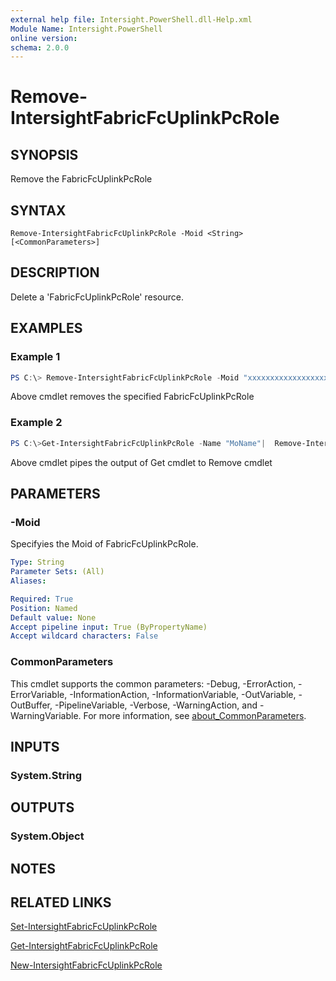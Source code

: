 ```yaml
---
external help file: Intersight.PowerShell.dll-Help.xml
Module Name: Intersight.PowerShell
online version:
schema: 2.0.0
---
```


# Remove-IntersightFabricFcUplinkPcRole

## SYNOPSIS
Remove the FabricFcUplinkPcRole

## SYNTAX

```
Remove-IntersightFabricFcUplinkPcRole -Moid <String> [<CommonParameters>]
```

## DESCRIPTION
Delete a &apos;FabricFcUplinkPcRole&apos; resource.

## EXAMPLES

### Example 1
```powershell
PS C:\> Remove-IntersightFabricFcUplinkPcRole -Moid "xxxxxxxxxxxxxxxxxxxxxxxxxxx"
```
Above cmdlet removes the specified FabricFcUplinkPcRole 

### Example 2
```powershell
PS C:\>Get-IntersightFabricFcUplinkPcRole -Name "MoName"|  Remove-IntersightFabricFcUplinkPcRole
```
Above cmdlet pipes the output of Get cmdlet to Remove cmdlet

## PARAMETERS

### -Moid
Specifyies the Moid of FabricFcUplinkPcRole.

```yaml
Type: String
Parameter Sets: (All)
Aliases:

Required: True
Position: Named
Default value: None
Accept pipeline input: True (ByPropertyName)
Accept wildcard characters: False
```

### CommonParameters
This cmdlet supports the common parameters: -Debug, -ErrorAction, -ErrorVariable, -InformationAction, -InformationVariable, -OutVariable, -OutBuffer, -PipelineVariable, -Verbose, -WarningAction, and -WarningVariable. For more information, see [about_CommonParameters](http://go.microsoft.com/fwlink/?LinkID=113216).

## INPUTS

### System.String

## OUTPUTS

### System.Object
## NOTES

## RELATED LINKS

[Set-IntersightFabricFcUplinkPcRole](./Set-IntersightFabricFcUplinkPcRole.md)

[Get-IntersightFabricFcUplinkPcRole](./Get-IntersightFabricFcUplinkPcRole.md)

[New-IntersightFabricFcUplinkPcRole](./New-IntersightFabricFcUplinkPcRole.md)

